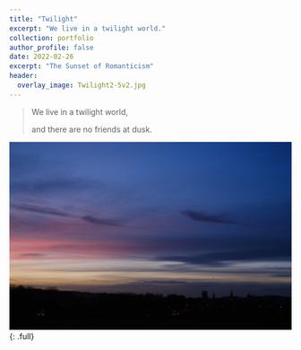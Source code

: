 ```yaml
---
title: "Twilight"
excerpt: "We live in a twilight world."
collection: portfolio
author_profile: false
date: 2022-02-26
excerpt: "The Sunset of Romanticism"
header:
  overlay_image: Twilight2-5v2.jpg
---
```


> We live in a twilight world,
>
> and there are no friends at dusk.

![full](/images/20220226/Twilight2.jpg)
{: .full}